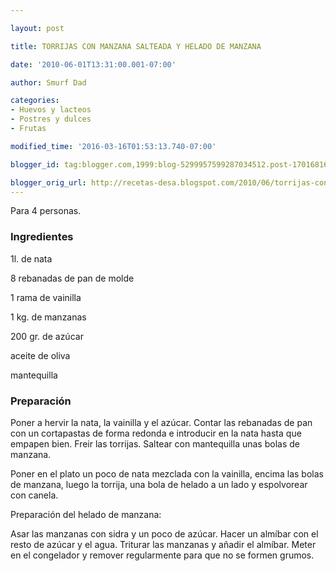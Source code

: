 ```yaml
---

layout: post

title: TORRIJAS CON MANZANA SALTEADA Y HELADO DE MANZANA

date: '2010-06-01T13:31:00.001-07:00'

author: Smurf Dad

categories:
- Huevos y lacteos
- Postres y dulces
- Frutas

modified_time: '2016-03-16T01:53:13.740-07:00'

blogger_id: tag:blogger.com,1999:blog-5299957599287034512.post-1701681626759118793

blogger_orig_url: http://recetas-desa.blogspot.com/2010/06/torrijas-con-manzana-salteada-y-helado.html
---
```


Para 4 personas.

<h3>Ingredientes</h3>

1l. de nata

8 rebanadas de pan de molde

1 rama de vainilla

1 kg. de manzanas

200 gr. de azúcar

aceite de oliva

mantequilla

<h3>Preparación</h3>

Poner a hervir la nata, la vainilla y el azúcar. Contar las rebanadas de pan con un cortapastas de forma redonda e introducir en la nata hasta que empapen bien. Freir las torrijas. Saltear con mantequilla unas bolas de manzana.

Poner en el plato un poco de nata mezclada con la vainilla, encima las bolas de manzana, luego la torrija, una bola de helado a un lado y espolvorear con canela.

Preparación del helado de manzana:

Asar las manzanas con sidra y un poco de azúcar. Hacer un almíbar con el resto de azúcar y el agua. Triturar las manzanas y añadir el almíbar. Meter en el congelador y remover regularmente para que no se formen grumos.